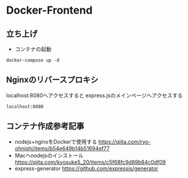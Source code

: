 # Docker-Frontend
## 立ち上げ
- コンテナの起動
```
docker-compose up -d
```
## Nginxのリバースプロキシ
localhost:8080へアクセスすると
express.jsのメインページへアクセスする
```
localhost:8080
```

## コンテナ作成参考記事
- nodejs+nginxをDockerで使用する
https://qiita.com/ryo-ohnishi/items/b54e649b14b51694ef77
- Macへnodejsのインストール
https://qiita.com/kyosuke5_20/items/c5f68fc9d89b84c0df09
- express-generator
https://github.com/expressjs/generator
